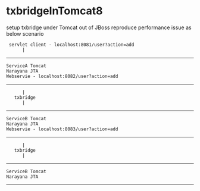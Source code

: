 # txbridgeInTomcat8
setup txbridge under Tomcat out of JBoss
reproduce performance issue as below scenario 

     servlet client - localhost:8081/user?action=add 
          |
--------------------------------------------------------------
    ServiceA Tomcat
    Narayana JTA 
    Webservie - localhost:8082/user?action=add
--------------------------------------------------------------
          |
       txbridge
          |
--------------------------------------------------------------
    ServiceB Tomcat
    Narayana JTA 
    Webservie - localhost:8083/user?action=add
--------------------------------------------------------------
          |
       txbridge 
          |
--------------------------------------------------------------
    ServiceB Tomcat
    Narayana JTA 
--------------------------------------------------------------

 


